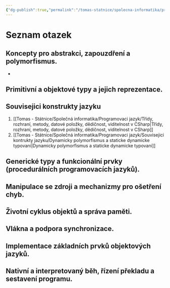 ```yaml
---
{"dg-publish":true,"permalink":"/tomas-statnice/spolecna-informatika/programovaci-jazyk/souvisejici-kontrukty-jazyku/programovaci-jazyky-otazky-a-poznamky/","tags":["tomas","spolecna_informatika","programovaci_jazyky"],"noteIcon":""}
---
```


# Seznam otazek
##  Koncepty pro abstrakci, zapouzdření a polymorfismus.
- 
## Primitivní a objektové typy a jejich reprezentace.
## Souvisejici konstrukty jazyku
1. [[Tomas - Státnice/Společná informatika/Programovaci jazyk/Třídy, rozhraní, metody, datové položky, dědičnost, viditelnost v CSharp\|Třídy, rozhraní, metody, datové položky, dědičnost, viditelnost v CSharp]]
2. [[Tomas - Státnice/Společná informatika/Programovaci jazyk/Souvisejici kontrukty jazyku/Dynamicky polymorfismus a staticke dynamicke typovani\|Dynamicky polymorfismus a staticke dynamicke typovani]]
## Generické typy a funkcionální prvky (procedurálních programovacích jazyků).
## Manipulace se zdroji a mechanizmy pro ošetření chyb.
## Životní cyklus objektů a správa paměti.
## Vlákna a podpora synchronizace.
## Implementace základních prvků objektových jazyků.
## Nativní a interpretovaný běh, řízení překladu a sestavení programu.